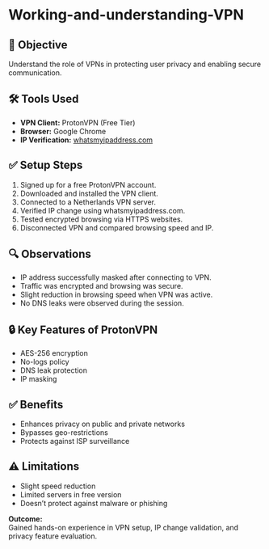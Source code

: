 # Working-and-understanding-VPN
## 🎯 Objective
Understand the role of VPNs in protecting user privacy and enabling secure communication.

## 🛠 Tools Used
- **VPN Client:** ProtonVPN (Free Tier)
- **Browser:** Google Chrome
- **IP Verification:** [whatsmyipaddress.com](https://whatismyipaddress.com)

## ✅ Setup Steps
1. Signed up for a free ProtonVPN account.
2. Downloaded and installed the VPN client.
3. Connected to a Netherlands VPN server.
4. Verified IP change using whatsmyipaddress.com.
5. Tested encrypted browsing via HTTPS websites.
6. Disconnected VPN and compared browsing speed and IP.

## 🔍 Observations
- IP address successfully masked after connecting to VPN.
- Traffic was encrypted and browsing was secure.
- Slight reduction in browsing speed when VPN was active.
- No DNS leaks were observed during the session.

## 🔒 Key Features of ProtonVPN
- AES-256 encryption
- No-logs policy
- DNS leak protection
- IP masking

## ✅ Benefits
- Enhances privacy on public and private networks
- Bypasses geo-restrictions
- Protects against ISP surveillance

## ⚠️ Limitations
- Slight speed reduction
- Limited servers in free version
- Doesn’t protect against malware or phishing

**Outcome:**  
Gained hands-on experience in VPN setup, IP change validation, and privacy feature evaluation.
